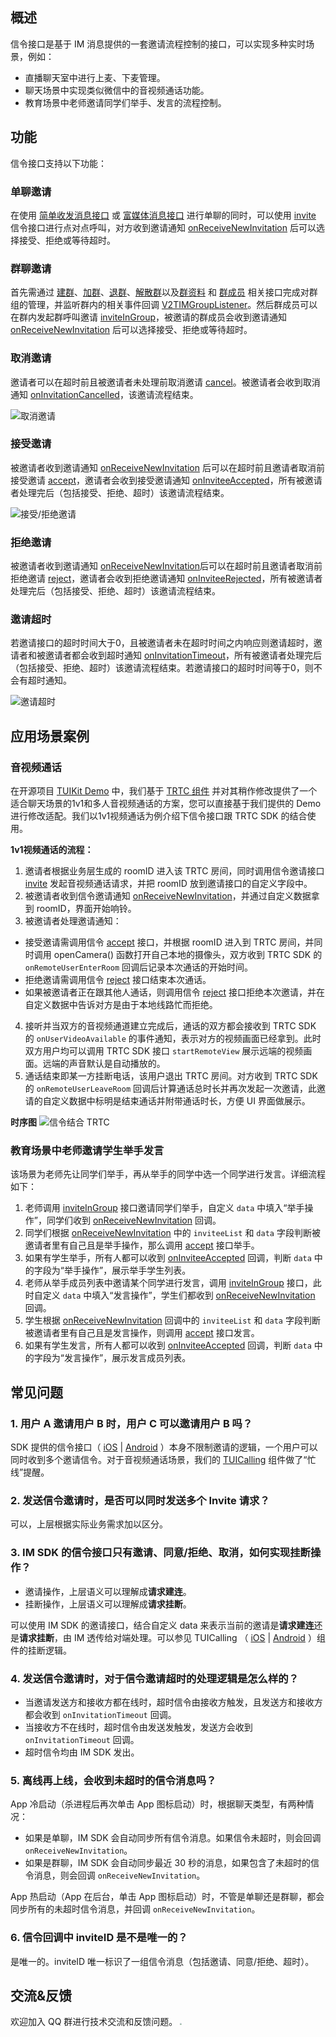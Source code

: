 
## 概述
信令接口是基于 IM 消息提供的一套邀请流程控制的接口，可以实现多种实时场景，例如：
- 直播聊天室中进行上麦、下麦管理。
- 聊天场景中实现类似微信中的音视频通话功能。
- 教育场景中老师邀请同学们举手、发言的流程控制。

## 功能 
信令接口支持以下功能：
### 单聊邀请
在使用 [简单收发消息接口](https://cloud.tencent.com/document/product/269/44490#.E6.94.B6.E5.8F.91.E7.AE.80.E5.8D.95.E6.B6.88.E6.81.AF) 或 [富媒体消息接口](https://cloud.tencent.com/document/product/269/44490#.E6.94.B6.E5.8F.91.E5.AF.8C.E5.AA.92.E4.BD.93.E6.B6.88.E6.81.AF) 进行单聊的同时，可以使用 [invite](https://im.sdk.qcloud.com/doc/zh-cn/categoryV2TIMManager_07Signaling_08.html#a0d75713295f5f19c7d303a0eaeeaaacb) 信令接口进行点对点呼叫，对方收到邀请通知 [onReceiveNewInvitation](https://im.sdk.qcloud.com/doc/zh-cn/protocolV2TIMSignalingListener-p.html#ae544e6c0e26c7f23cd2b544f66aab450) 后可以选择接受、拒绝或等待超时。
### 群聊邀请
首先需通过 [建群](https://cloud.tencent.com/document/product/269/44495#.E5.88.9B.E5.BB.BA.E7.BE.A4.E7.BB.84)、[加群](https://cloud.tencent.com/document/product/269/44495#.E5.8A.A0.E5.85.A5.E7.BE.A4.E7.BB.84)、[退群](https://cloud.tencent.com/document/product/269/44495#.E9.80.80.E5.87.BA.E7.BE.A4.E7.BB.84)、[解散群](https://cloud.tencent.com/document/product/269/44495#.E8.A7.A3.E6.95.A3.E7.BE.A4.E7.BB.84)以及[群资料](https://cloud.tencent.com/document/product/269/44495#.E7.BE.A4.E8.B5.84.E6.96.99.E5.92.8C.E7.BE.A4.E8.AE.BE.E7.BD.AE) 和 [群成员](https://cloud.tencent.com/document/product/269/44495#.E7.BE.A4.E6.88.90.E5.91.98.E7.AE.A1.E7.90.86) 相关接口完成对群组的管理，并监听群内的相关事件回调 [V2TIMGroupListener](https://im.sdk.qcloud.com/doc/zh-cn/protocolV2TIMGroupListener-p.html)。然后群成员可以在群内发起群呼叫邀请 [inviteInGroup](https://im.sdk.qcloud.com/doc/zh-cn/categoryV2TIMManager_07Signaling_08.html#ae7efa9137309a48c93fcd84a6d997506)，被邀请的群成员会收到邀请通知 [onReceiveNewInvitation](https://im.sdk.qcloud.com/doc/zh-cn/protocolV2TIMSignalingListener-p.html#ae544e6c0e26c7f23cd2b544f66aab450) 后可以选择接受、拒绝或等待超时。
### 取消邀请
邀请者可以在超时前且被邀请者未处理前取消邀请 [cancel](https://im.sdk.qcloud.com/doc/zh-cn/categoryV2TIMManager_07Signaling_08.html#a09bc478d84e053d94004c7ec1bbddf58)。被邀请者会收到取消通知 [onInvitationCancelled](https://im.sdk.qcloud.com/doc/zh-cn/protocolV2TIMSignalingListener-p.html#a36c345823e46c9fc732f95df2c77226b)，该邀请流程结束。

![取消邀请](https://sdk-im-1252463788.cos.ap-hongkong.myqcloud.com/tools/resource/signaling/01_signaling_c2c_cancel.png)

### 接受邀请
被邀请者收到邀请通知 [onReceiveNewInvitation](https://im.sdk.qcloud.com/doc/zh-cn/protocolV2TIMSignalingListener-p.html#ae544e6c0e26c7f23cd2b544f66aab450) 后可以在超时前且邀请者取消前接受邀请 [accept](https://im.sdk.qcloud.com/doc/zh-cn/categoryV2TIMManager_07Signaling_08.html#a0f486191d6b1755a12de6e2fc42afc14)，邀请者会收到接受邀请通知 [onInviteeAccepted](https://im.sdk.qcloud.com/doc/zh-cn/protocolV2TIMSignalingListener-p.html#ac768c6b6214ca04277bc732bf71c61c0)，所有被邀请者处理完后（包括接受、拒绝、超时）该邀请流程结束。

![接受/拒绝邀请](https://sdk-im-1252463788.cos.ap-hongkong.myqcloud.com/tools/resource/signaling/02_signaling_c2c_accept_reject.png)

### 拒绝邀请
被邀请者收到邀请通知 [onReceiveNewInvitation](https://im.sdk.qcloud.com/doc/zh-cn/protocolV2TIMSignalingListener-p.html#ae544e6c0e26c7f23cd2b544f66aab450)后可以在超时前且邀请者取消前拒绝邀请 [reject](https://im.sdk.qcloud.com/doc/zh-cn/categoryV2TIMManager_07Signaling_08.html#aa945a73b34c98e5512ecdd77f2628b53)，邀请者会收到拒绝邀请通知 [onInviteeRejected](https://im.sdk.qcloud.com/doc/zh-cn/protocolV2TIMSignalingListener-p.html#a69a44a16b45aad587854dccc2e8040be)，所有被邀请者处理完后（包括接受、拒绝、超时）该邀请流程结束。
### 邀请超时
若邀请接口的超时时间大于0，且被邀请者未在超时时间之内响应则邀请超时，邀请者和被邀请者都会收到超时通知 [onInvitationTimeout](https://im.sdk.qcloud.com/doc/zh-cn/protocolV2TIMSignalingListener-p.html#a7dfc62abd16dfd864ce7d45d483bcfc6)，所有被邀请者处理完后（包括接受、拒绝、超时）该邀请流程结束。若邀请接口的超时时间等于0，则不会有超时通知。

![邀请超时](https://sdk-im-1252463788.cos.ap-hongkong.myqcloud.com/tools/resource/signaling/03_signaling_c2c_timeout.png)

## 应用场景案例
### 音视频通话
在开源项目 [TUIKit Demo](https://github.com/tencentyun/TIMSDK) 中，我们基于 [TRTC 组件](https://cloud.tencent.com/document/product/647/42045) 并对其稍作修改提供了一个适合聊天场景的1v1和多人音视频通话的方案，您可以直接基于我们提供的 Demo 进行修改适配。我们以1v1视频通话为例介绍下信令接口跟 TRTC SDK 的结合使用。

**1v1视频通话的流程：**
1. 邀请者根据业务层生成的 roomID 进入该 TRTC 房间，同时调用信令邀请接口 [invite](https://im.sdk.qcloud.com/doc/zh-cn/categoryV2TIMManager_07Signaling_08.html#a0d75713295f5f19c7d303a0eaeeaaacb) 发起音视频通话请求，并把 roomID 放到邀请接口的自定义字段中。
2. 被邀请者收到信令邀请通知 [onReceiveNewInvitation](https://im.sdk.qcloud.com/doc/zh-cn/protocolV2TIMSignalingListener-p.html#ae544e6c0e26c7f23cd2b544f66aab450)，并通过自定义数据拿到 roomID，界面开始响铃。
3. 被邀请者处理邀请通知：
 - 接受邀请需调用信令 [accept](https://im.sdk.qcloud.com/doc/zh-cn/categoryV2TIMManager_07Signaling_08.html#a0f486191d6b1755a12de6e2fc42afc14) 接口，并根据 roomID 进入到 TRTC 房间，并同时调用 openCamera() 函数打开自己本地的摄像头，双方收到 TRTC SDK 的 `onRemoteUserEnterRoom` 回调后记录本次通话的开始时间。
 - 拒绝邀请需调用信令 [reject](https://im.sdk.qcloud.com/doc/zh-cn/categoryV2TIMManager_07Signaling_08.html#aa945a73b34c98e5512ecdd77f2628b53) 接口结束本次通话。
 - 如果被邀请者正在跟其他人通话，则调用信令 [reject](https://im.sdk.qcloud.com/doc/zh-cn/categoryV2TIMManager_07Signaling_08.html#aa945a73b34c98e5512ecdd77f2628b53) 接口拒绝本次邀请，并在自定义数据中告诉对方是由于本地线路忙而拒绝。
4. 接听并当双方的音视频通道建立完成后，通话的双方都会接收到 TRTC SDK 的 `onUserVideoAvailable` 的事件通知，表示对方的视频画面已经拿到。此时双方用户均可以调用 TRTC SDK 接口 `startRemoteView` 展示远端的视频画面。远端的声音默认是自动播放的。
5. 通话结束即某一方挂断电话，该用户退出 TRTC 房间。对方收到 TRTC SDK 的 `onRemoteUserLeaveRoom` 回调后计算通话总时长并再次发起一次邀请，此邀请的自定义数据中标明是结束通话并附带通话时长，方便 UI 界面做展示。

**时序图**
![信令结合 TRTC](https://sdk-im-1252463788.cos.ap-hongkong.myqcloud.com/tools/resource/signaling/04_time_squence.png)

### 教育场景中老师邀请学生举手发言
该场景为老师先让同学们举手，再从举手的同学中选一个同学进行发言。详细流程如下：
1. 老师调用 [inviteInGroup](https://im.sdk.qcloud.com/doc/zh-cn/categoryV2TIMManager_07Signaling_08.html#ae7efa9137309a48c93fcd84a6d997506) 接口邀请同学们举手，自定义 `data` 中填入“举手操作”，同学们收到 [onReceiveNewInvitation](https://im.sdk.qcloud.com/doc/zh-cn/protocolV2TIMSignalingListener-p.html#ae544e6c0e26c7f23cd2b544f66aab450) 回调。
2. 同学们根据 [onReceiveNewInvitation](https://im.sdk.qcloud.com/doc/zh-cn/protocolV2TIMSignalingListener-p.html#ae544e6c0e26c7f23cd2b544f66aab450) 中的 `inviteeList` 和 `data` 字段判断被邀请者里有自己且是举手操作，那么调用  [accept](https://im.sdk.qcloud.com/doc/zh-cn/categoryV2TIMManager_07Signaling_08.html#a0f486191d6b1755a12de6e2fc42afc14) 接口举手。
3. 如果有学生举手，所有人都可以收到 [onInviteeAccepted](https://im.sdk.qcloud.com/doc/zh-cn/protocolV2TIMSignalingListener-p.html#ac768c6b6214ca04277bc732bf71c61c0) 回调，判断 `data` 中的字段为“举手操作”，展示举手学生列表。
4. 老师从举手成员列表中邀请某个同学进行发言，调用  [inviteInGroup](https://im.sdk.qcloud.com/doc/zh-cn/categoryV2TIMManager_07Signaling_08.html#ae7efa9137309a48c93fcd84a6d997506) 接口，此时自定义 `data` 中填入“发言操作”，学生们都收到 [onReceiveNewInvitation](https://im.sdk.qcloud.com/doc/zh-cn/protocolV2TIMSignalingListener-p.html#ae544e6c0e26c7f23cd2b544f66aab450) 回调。
5. 学生根据  [onReceiveNewInvitation](https://im.sdk.qcloud.com/doc/zh-cn/protocolV2TIMSignalingListener-p.html#ae544e6c0e26c7f23cd2b544f66aab450) 回调中的 `inviteeList` 和 `data` 字段判断被邀请者里有自己且是发言操作，则调用 [accept](https://im.sdk.qcloud.com/doc/zh-cn/categoryV2TIMManager_07Signaling_08.html#a0f486191d6b1755a12de6e2fc42afc14) 接口发言。
6. 如果有学生发言，所有人都可以收到  [onInviteeAccepted](https://im.sdk.qcloud.com/doc/zh-cn/protocolV2TIMSignalingListener-p.html#ac768c6b6214ca04277bc732bf71c61c0) 回调，判断 `data` 中的字段为“发言操作”，展示发言成员列表。

## 常见问题

### 1. 用户 A 邀请用户 B 时，用户 C 可以邀请用户 B 吗？

SDK 提供的信令接口（ [iOS](https://im.sdk.qcloud.com/doc/zh-cn/categoryV2TIMManager_07Signaling_08.html) | [Android](https://im.sdk.qcloud.com/doc/zh-cn/classcom_1_1tencent_1_1imsdk_1_1v2_1_1V2TIMSignalingManager.html) ）本身不限制邀请的逻辑，一个用户可以同时收到多个邀请信令。对于音视频通话场景，我们的 [TUICalling](https://cloud.tencent.com/document/product/647/70641) 组件做了“忙线”提醒。

### 2. 发送信令邀请时，是否可以同时发送多个 Invite 请求？

可以，上层根据实际业务需求加以区分。

### 3. IM SDK 的信令接口只有**邀请**、**同意/拒绝**、**取消**，如何实现**挂断**操作？

* 邀请操作，上层语义可以理解成**请求建连**。
* 挂断操作，上层语义可以理解成**请求挂断**。

可以使用 IM SDK 的邀请接口，结合自定义 data 来表示当前的邀请是**请求建连**还是**请求挂断**，由 IM 透传给对端处理。可以参见 TUICalling （ [iOS](https://github.com/TencentCloud/TIMSDK/blob/master/iOS/TUIKit/TUICalling/Source/Model/Impl/TRTCCalling%2BSignal.m) | [Android](https://github.com/TencentCloud/TIMSDK/blob/master/Android/TUIKit/TUICalling/tuicalling/src/main/java/com/tencent/liteav/trtccalling/model/TRTCCalling.java) ）组件的挂断逻辑。

### 4. 发送信令邀请时，对于信令邀请超时的处理逻辑是怎么样的？

* 当邀请发送方和接收方都在线时，超时信令由接收方触发，且发送方和接收方都会收到 `onInvitationTimeout` 回调。
* 当接收方不在线时，超时信令由发送发触发，发送方会收到 `onInvitationTimeout` 回调。
* 超时信令均由 IM SDK 发出。

### 5. 离线再上线，会收到未超时的信令消息吗？

App 冷启动（杀进程后再次单击 App 图标启动）时，根据聊天类型，有两种情况：

* 如果是单聊，IM SDK 会自动同步所有信令消息。如果信令未超时，则会回调 `onReceiveNewInvitation`。
* 如果是群聊，IM SDK 会自动同步最近 30 秒的消息，如果包含了未超时的信令消息，则会回调 `onReceiveNewInvitation`。

App 热启动（App 在后台，单击 App 图标启动）时，不管是单聊还是群聊，都会同步所有的未超时信令消息，并回调 `onReceiveNewInvitation`。

### 6. 信令回调中 inviteID 是不是唯一的？

是唯一的。inviteID 唯一标识了一组信令消息（包括邀请、同意/拒绝、超时）。

## 交流&反馈

欢迎加入 QQ 群进行技术交流和反馈问题。
<img src="https://sdk-im-1252463788.cos.ap-hongkong.myqcloud.com/tools/resource/officialwebsite/pictures/doc_sdk_qq_group.jpg" style="zoom:20%;"/>

